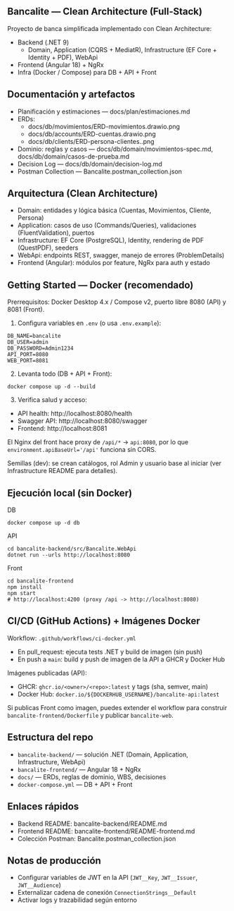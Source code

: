 ## Bancalite — Clean Architecture (Full‑Stack)

Proyecto de banca simplificada implementado con Clean Architecture:

- Backend (.NET 9)
  - Domain, Application (CQRS + MediatR), Infrastructure (EF Core + Identity + PDF), WebApi
- Frontend (Angular 18) + NgRx
- Infra (Docker / Compose) para DB + API + Front

## Documentación y artefactos

- Planificación y estimaciones — docs/plan/estimaciones.md
- ERDs: 
  - docs/db/movimientos/ERD-movimientos.drawio.png
  - docs/db/accounts/ERD-cuentas.drawio.png
  - docs/db/clients/ERD-persona-clientes..png
- Dominio: reglas y casos — docs/db/domain/movimientos-spec.md, docs/db/domain/casos-de-prueba.md
- Decision Log — docs/db/domain/decision-log.md
- Postman Collection — Bancalite.postman_collection.json

## Arquitectura (Clean Architecture)

- Domain: entidades y lógica básica (Cuentas, Movimientos, Cliente, Persona)
- Application: casos de uso (Commands/Queries), validaciones (FluentValidation), puertos
- Infrastructure: EF Core (PostgreSQL), Identity, rendering de PDF (QuestPDF), seeders
- WebApi: endpoints REST, swagger, manejo de errores (ProblemDetails)
- Frontend (Angular): módulos por feature, NgRx para auth y estado

## Getting Started — Docker (recomendado)

Prerrequisitos: Docker Desktop 4.x / Compose v2, puerto libre 8080 (API) y 8081 (Front).

1) Configura variables en `.env` (o usa `.env.example`):

```
DB_NAME=bancalite
DB_USER=admin
DB_PASSWORD=Admin1234
API_PORT=8080
WEB_PORT=8081
```

2) Levanta todo (DB + API + Front):

```
docker compose up -d --build
```

3) Verifica salud y acceso:

- API health: http://localhost:8080/health
- Swagger API: http://localhost:8080/swagger
- Frontend: http://localhost:8081

El Nginx del front hace proxy de `/api/*` → `api:8080`, por lo que `environment.apiBaseUrl='/api'` funciona sin CORS.

Semillas (dev): se crean catálogos, rol Admin y usuario base al iniciar (ver Infrastructure README para detalles).

## Ejecución local (sin Docker)

DB
```
docker compose up -d db
```

API
```
cd bancalite-backend/src/Bancalite.WebApi
dotnet run --urls http://localhost:8080
```

Front
```
cd bancalite-frontend
npm install
npm start
# http://localhost:4200 (proxy /api -> http://localhost:8080)
```

## CI/CD (GitHub Actions) + Imágenes Docker

Workflow: `.github/workflows/ci-docker.yml`

- En pull_request: ejecuta tests .NET y build de imagen (sin push)
- En push a `main`: build y push de imagen de la API a GHCR y Docker Hub

Imágenes publicadas (API):

- GHCR: `ghcr.io/<owner>/<repo>:latest` y tags (sha, semver, main)
- Docker Hub: `docker.io/${DOCKERHUB_USERNAME}/bancalite-api:latest`

Si publicas Front como imagen, puedes extender el workflow para construir `bancalite-frontend/Dockerfile` y publicar `bancalite-web`.

## Estructura del repo

- `bancalite-backend/` — solución .NET (Domain, Application, Infrastructure, WebApi)
- `bancalite-frontend/` — Angular 18 + NgRx
- `docs/` — ERDs, reglas de dominio, WBS, decisiones
- `docker-compose.yml` — DB + API + Front

## Enlaces rápidos

- Backend README: bancalite-backend/README.md
- Frontend README: bancalite-frontend/README-frontend.md
- Colección Postman: Bancalite.postman_collection.json

## Notas de producción

- Configurar variables de JWT en la API (`JWT__Key`, `JWT__Issuer`, `JWT__Audience`)
- Externalizar cadena de conexión `ConnectionStrings__Default`
- Activar logs y trazabilidad según entorno
